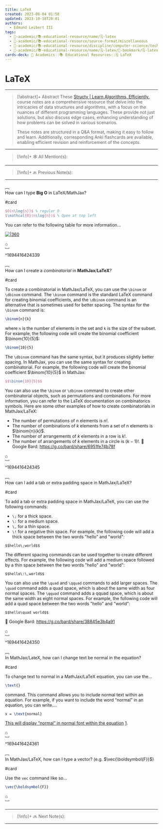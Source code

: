 ```yaml
---
title: LaTeX
created: 2023-08-04 01:58
updated: 2023-10-18T20:01
authors:
  - Edmund Leibert III
tags:
  - 🔴-academic/📚-educational-resource/name/🗒️-latex
  - 🔴-academic/📚-educational-resource/source-format/miscellaneous
  - 🔴-academic/📚-educational-resource/discipline/computer-science/technology/latex
  - 🔴-academic/📚-educational-resource/name/🗒️-latex/🔖-bookmark/🗒️-latex
cards-deck: 🔴 Academics::📚 Educational Resources::🗒️ LaTeX
---
```


# LaTeX

---

> [!abstract]+ Abstract 
> These [Structy | Learn Algorithms, Efficiently.](https://www.structy.net/) course notes are a comprehensive resource that delve into the intricacies of data structures and algorithms, with a focus on the nuances of different programming languages. These provide not just solutions, but also discuss edge cases, enhancing understanding of how problems can be solved in various scenarios. 
> 
> These notes are structured in a Q&A format, making it easy to follow and learn. Additionally, corresponding Anki flashcards are available, enabling efficient revision and reinforcement of the concepts.

---

> [!info]+ 🕸️ All Mention(s): 
> 

---

> [!info]+ 🔙 Previous Note(s):
> 

---

﹇<br>
How can I type **Big O** in LaTeX/MathJax? 

#card

```latex
$O(n\log{n})$ % regular O
$\mathcal{0}(n\log{n})$ % Open at top left
```

You can refer to the following table for more information…

[![|360](https://i0.wp.com/texblog.org/Wordpress/wp-content/uploads/2014/06/big-o-bachmann-landau-notations-latex1.png?w=839&ssl=1)](https://i0.wp.com/texblog.org/Wordpress/wp-content/uploads/2014/06/big-o-bachmann-landau-notations-latex1.png?w=839&ssl=1)

⌂
<br>﹈<br>^1694416424339



﹇<br>
How can I create a _combinatorial_ in **MathJax**/**LaTeX**?

#card 

To create a combinatorial in MathJax/LaTeX, you can use the `\binom` or `\dbinom` command. The `\binom` command is the standard LaTeX command for creating binomial coefficients, and the `\dbinom` command is an alternative that is sometimes used for better spacing.
The syntax for the `\binom` command is:
```latex
\binom{n}{k}
```
where `n` is the number of elements in the set and `k` is the size of the subset. For example, the following code will create the binomial coefficient $\binom{10}{5}$:
```latex
\binom{10}{5}
```
The `\dbinom` command has the same syntax, but it produces slightly better spacing.
In MathJax, you can use the same syntax for creating combinatorial. For example, the following code will create the binomial coefficient $\binom{10}{5}$ in MathJax:
```latex
$$\binom{10}{5}$$
```
You can also use the `\binom` or `\dbinom` command to create other combinatorial objects, such as permutations and combinations. For more information, you can refer to the LaTeX documentation on combinatorics symbols.
Here are some other examples of how to create combinatorials in MathJax/LaTeX:
- The number of permutations of $n$ elements is $n!$.
- The number of combinations of $k$ elements from a set of n elements is $\binom{n}{k}$.
- The number of arrangements of $k$ elements in a row is $k!$.
- The number of arrangements of $k$ elements in a circle is $(k−1)!$.
🤖 Google Bard: https://g.co/bard/share/6951fe74b78f

⌂
<br>﹈<br>^1694416424345



﹇<br>
How can I add a tab or extra padding space in MathJax/LaTeX?

#card 

To add a tab or extra padding space in MathJax/LaTeX, you can use the following commands:
- `\;` for a thick space.
- `\:` for a medium space.
- `\,` for a thin space.
- `\!` for a negative thin space.
For example, the following code will add a thick space between the two words "hello" and "world":
```
$$hello\;world$$
```
The different spacing commands can be used together to create different effects. For example, the following code will add a medium space followed by a thin space between the two words "hello" and "world":
```
$$hello\:\,world$$
```
You can also use the `\quad` and `\qquad` commands to add larger spaces. The `\quad` command adds a quad space, which is about the same width as four normal spaces. The `\qquad` command adds a qquad space, which is about the same width as eight normal spaces.
For example, the following code will add a quad space between the two words "hello" and "world":
```
$$hello\quad world$$
```
🤖 Google Bard: https://g.co/bard/share/38845e3b4a91

⌂
<br>﹈<br>^1694416424350



﹇<br>
In MathJax/LateX, how can I change text be normal in the equation?

#card 

To change text to normal in a MathJax/LaTeX equation, you can use the… 

```latex
\text{}
``` 

command. This command allows you to include normal text within an equation. For example, if you want to include the word “normal” in an equation, you can write…. 

```latex
x = \text{normal}
```

[This will display “normal” in normal font within the equation](https://tex.stackexchange.com/questions/39515/is-there-a-way-to-set-math-mode-font-non-italic) [1](https://tex.stackexchange.com/questions/39515/is-there-a-way-to-set-math-mode-font-non-italic).

⌂
<br>﹈<br>^1694416424361


﹇<br>
In MathJax/LaTeX, how can I type a vector? (e.g. $\vec{\boldsymbol{F}}$)

#card 

Use the `vec` command like so…

```latex
\vec{\boldsymbol{F}}
```

⌂
<br>﹈<br>


---

> [!info]+ 🔜 Next Note(s):
> 

---



